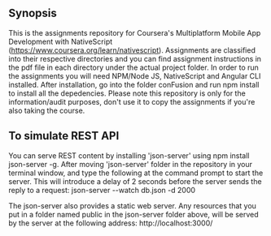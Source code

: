 ## Synopsis

This is the assignments repository for Coursera's Multiplatform Mobile App Development with NativeScript (https://www.coursera.org/learn/nativescript). Assignments are classified into their respective directories and you can find assignment instructions in the pdf file in each directory under the actual project folder. In order to run the assignments you will need NPM/Node JS, NativeScript and Angular CLI installed. After installation, go into the folder conFusion and run npm install to install all the depedencies. Please note this repository is only for the information/audit purposes, don't use it to copy the assignments if you're also taking the course.

## To simulate REST API
You can serve REST content by installing  'json-server' using npm install json-server -g. After moving 'json-server' folder in the repository in your terminal window, and type the following at the command prompt to start the server. This will introduce a delay of 2 seconds before the server sends the reply to a request:
	json-server --watch db.json -d 2000

The json-server also provides a static web server. Any resources that you put in a folder named public in the json-server folder above, will be served by the server at the following address:
	http://localhost:3000/